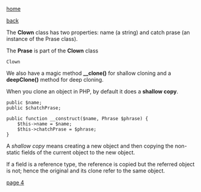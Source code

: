 [home](./page01.md)

[back](./page02.md)


The **Clown** class has two properties: name (a string) and catch prase (an instance of the Prase class).

The **Prase** is part of the **Clown** class

```
Clown
```

We also have a magic method **__clone()** for shallow cloning and a **deepClone()** method for deep cloning.

When you clone an object in PHP, by default it does a **shallow copy**. 

```
public $name;
public $chatchPrase;
```


```
public function __construct($name, Phrase $phrase) {
    $this->name = $name;
    $this->chatchPrase = $phrase;
}
```



A *shallow copy* means creating a new object and then copying the non-static fields of the current object to the new object. 

If a field is a reference type, the reference is copied but the referred object is not; hence the original and its clone refer to the same object.


[page 4](./page04.md)
